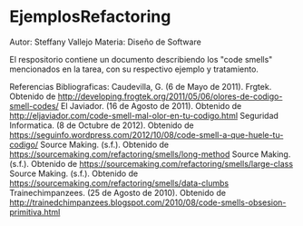 # EjemplosRefactoring
Autor: Steffany Vallejo
Materia: Diseño de Software

El respositorio contiene un documento describiendo los "code smells" mencionados en la tarea, con su respectivo ejemplo y tratamiento.

Referencias Bibliograficas:
Caudevilla, G. (6 de Mayo de 2011). Frgtek. Obtenido de http://developing.frogtek.org/2011/05/06/olores-de-codigo-smell-codes/
El Javiador. (16 de Agosto de 2011). Obtenido de http://eljaviador.com/code-smell-mal-olor-en-tu-codigo.html
Seguridad Informatica. (8 de Octubre de 2012). Obtenido de https://seguinfo.wordpress.com/2012/10/08/code-smell-a-que-huele-tu-codigo/
Source Making. (s.f.). Obtenido de https://sourcemaking.com/refactoring/smells/long-method
Source Making. (s.f.). Obtenido de https://sourcemaking.com/refactoring/smells/large-class
Source Making. (s.f.). Obtenido de https://sourcemaking.com/refactoring/smells/data-clumbs
Trainechimpanzees. (25 de Agosto de 2010). Obtenido de http://trainedchimpanzees.blogspot.com/2010/08/code-smells-obsesion-primitiva.html

